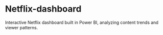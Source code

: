 # Netflix-dashboard
Interactive Netflix dashboard built in Power BI, analyzing content trends and viewer patterns.
